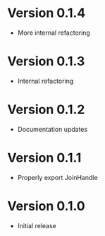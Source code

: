# Version 0.1.4

- More internal refactoring

# Version 0.1.3

- Internal refactoring

# Version 0.1.2

- Documentation updates

# Version 0.1.1

- Properly export JoinHandle

# Version 0.1.0

- Initial release
